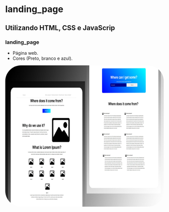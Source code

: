 # landing_page
## Utilizando HTML, CSS e JavaScrip
### landing_page

- Página web.
- Cores (Preto, branco e azul).

<img align="right" alt="CALCULADORA-pic" height="450" style="border-radius:50px;" src="https://github.com/JVOA02/landing_page/blob/main/ladingpage/preview-000.png">


